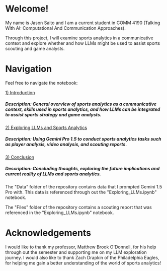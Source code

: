 # Welcome! 

My name is Jason Saito and I am a current student in COMM 4190 (Talking With AI: Computational And Communication Approaches).

Through this project, I will examine sports analytics in a communicative context and explore whether and how LLMs might be used to assist sports scouting and game analysts. 

# Navigation
Feel free to navigate the notebook:

[1) Introduction](introduction.ipynb)
##### Description: General overview of sports analytics as a communicative context, skills used in sports analytics, and how LLMs can be integrated to assist sports strategy and game analysts. 

[2) Exploring LLMs and Sports Analytics](Exploring_LLMs.ipynb)
##### Description: Using Gemini Pro 1.5 to conduct sports analytics tasks such as player analysis, video analysis, and scouting reports.

[3) Conclusion](Conclusion.ipynb)
##### Description: Concluding thoughts, exploring the future implications and current reality of LLMs and sports analytics.

The "Data" folder of the repository contains data that I prompted Gemini 1.5 Pro with. This data is referenced through out the "Exploring_LLMs.ipynb" notebook.

The "Files" folder of the repository contains a scouting report that was referenced in the "Exploring_LLMs.ipynb" notebook.

# Acknowledgements
I would like to thank my professor, Matthew Brook O'Donnell, for his help through out the semester and supporting me on my LLM exploration journey. I would also like to thank Zach Drapkin of the Philadelphia Eagles, for helping me gain a better understanding of the world of sports analytics!